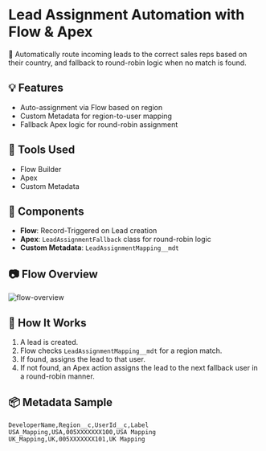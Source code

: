 # Lead Assignment Automation with Flow & Apex

🚀 Automatically route incoming leads to the correct sales reps based on their country, and fallback to round-robin logic when no match is found.

## 💡 Features
- Auto-assignment via Flow based on region
- Custom Metadata for region-to-user mapping
- Fallback Apex logic for round-robin assignment

## 🧠 Tools Used
- Flow Builder
- Apex
- Custom Metadata

## 🧩 Components
- **Flow**: Record-Triggered on Lead creation
- **Apex**: `LeadAssignmentFallback` class for round-robin logic
- **Custom Metadata**: `LeadAssignmentMapping__mdt`

## 📷 Flow Overview
![flow-overview](https://github.com/user-attachments/assets/7ed81333-1c51-47b2-a4e3-8fffc9cbfe24)

## 📂 How It Works
1. A lead is created.
2. Flow checks `LeadAssignmentMapping__mdt` for a region match.
3. If found, assigns the lead to that user.
4. If not found, an Apex action assigns the lead to the next fallback user in a round-robin manner.

## 📦 Metadata Sample

```csv
DeveloperName,Region__c,UserId__c,Label
USA_Mapping,USA,005XXXXXXX100,USA Mapping
UK_Mapping,UK,005XXXXXXX101,UK Mapping
